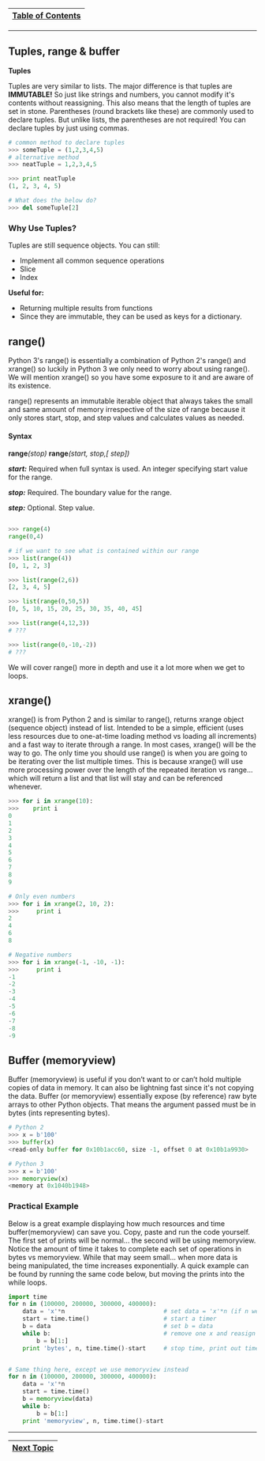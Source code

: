 |[Table of Contents](/00-Table-of-Contents.md)|
|---|

---

## Tuples, range & buffer

**Tuples**

Tuples are very similar to lists. The major difference is that tuples are **IMMUTABLE!** So just like strings and numbers, you cannot modify it's contents without reassigning. This also means that the length of tuples are set in stone. Parentheses \(round brackets like these\) are commonly used to declare tuples. But unlike lists, the parentheses are not required! You can declare tuples by just using commas.

```python
# common method to declare tuples
>>> someTuple = (1,2,3,4,5)
# alternative method
>>> neatTuple = 1,2,3,4,5

>>> print neatTuple
(1, 2, 3, 4, 5)

# What does the below do?
>>> del someTuple[2]
```

### Why Use Tuples?

Tuples are still sequence objects. You can still:​

* Implement all common sequence operations​
* Slice​
* Index​

**Useful for:**​

* Returning multiple results from functions​
* Since they are immutable, they can be used as keys for a dictionary.​

## range\(\)
Python 3's range() is essentially a combination of Python 2's range() and xrange() so luckily in Python 3 we only need to worry about using range(). We will mention xrange() so you have some exposure to it and are aware of its existence. 

range() represents an immutable iterable object that always takes the small and same amount of memory irrespective of the size of range because it only stores start, stop, and step values and calculates values as needed.

#### Syntax

**range**_\(stop\)_ **range**_\(start, stop,\[ step\]\)_

_**start:**_ Required when full syntax is used. An integer specifying start value for the range.

_**stop:**_ Required. The boundary value for the range.

_**step:**_ Optional. Step value.

```python

>>> range(4)
range(0,4)

# if we want to see what is contained within our range
>>> list(range(4))
[0, 1, 2, 3]

>>> list(range(2,6))
[2, 3, 4, 5]

>>> list(range(0,50,5))
[0, 5, 10, 15, 20, 25, 30, 35, 40, 45]

>>> list(range(4,12,3))
# ???

>>> list(range(0,-10,-2))
# ???
```
We will cover range() more in depth and use it a lot more when we get to loops.

## xrange\(\)

xrange\(\) is from Python 2 and is similar to range\(\), returns xrange object \(sequence object\) instead of list. Intended to be a simple, efficient \(uses less resources due to one-at-time loading method vs loading all increments\) and a fast way to iterate through a range. In most cases, xrange\(\) will be the way to go. The only time you should use range\(\) is when you are going to be iterating over the list multiple times. This is because xrange\(\) will use more processing power over the length of the repeated iteration vs range... which will return a list and that list will stay and can be referenced whenever.


```python
>>> for i in xrange(10):
>>>    print i
0
1
2
3
4
5
6
7
8
9

# Only even numbers
>>> for i in xrange(2, 10, 2):
>>>     print i
2
4
6
8

# Negative numbers
>>> for i in xrange(-1, -10, -1):
>>>     print i
-1
-2
-3
-4
-5
-6
-7
-8
-9
```

## Buffer \(memoryview\)

Buffer \(memoryview\) is useful if you don’t want to or can’t hold multiple copies of data in memory. It can also be lightning fast since it's not copying the data. Buffer \(or memoryview\) essentially expose \(by reference\) raw byte arrays to other Python objects. That means the argument passed must be in bytes \(ints representing bytes\).

```python
# Python 2
>>> x = b'100'
>>> buffer(x)
<read-only buffer for 0x10b1acc60, size -1, offset 0 at 0x10b1a9930>

# Python 3
>>> x = b'100'
>>> memoryview(x)
<memory at 0x1040b1948>
```

### Practical Example

Below is a great example displaying how much resources and time buffer\(memoryview\) can save you. Copy, paste and run the code yourself. The first set of prints will be normal... the second will be using memoryview. Notice the amount of time it takes to complete each set of operations in bytes vs memoryview. While that may seem small... when more data is being manipulated, the time increases exponentially. A quick example can be found by running the same code below, but moving the prints into the while loops.

```python
import time
for n in (100000, 200000, 300000, 400000):
    data = 'x'*n                            # set data = 'x'*n (if n were 5, xxxxxx)
    start = time.time()                     # start a timer
    b = data                                # set b = data
    while b:                                # remove one x and reasign to b, continue until 0
        b = b[1:]
    print 'bytes', n, time.time()-start     # stop time, print out time it took to do operation


# Same thing here, except we use memoryview instead
for n in (100000, 200000, 300000, 400000):
    data = 'x'*n
    start = time.time()
    b = memoryview(data)
    while b:
        b = b[1:]
    print 'memoryview', n, time.time()-start
```  

---

|[Next Topic](/02_Data_Types/07_mapping.md)|
|---|
